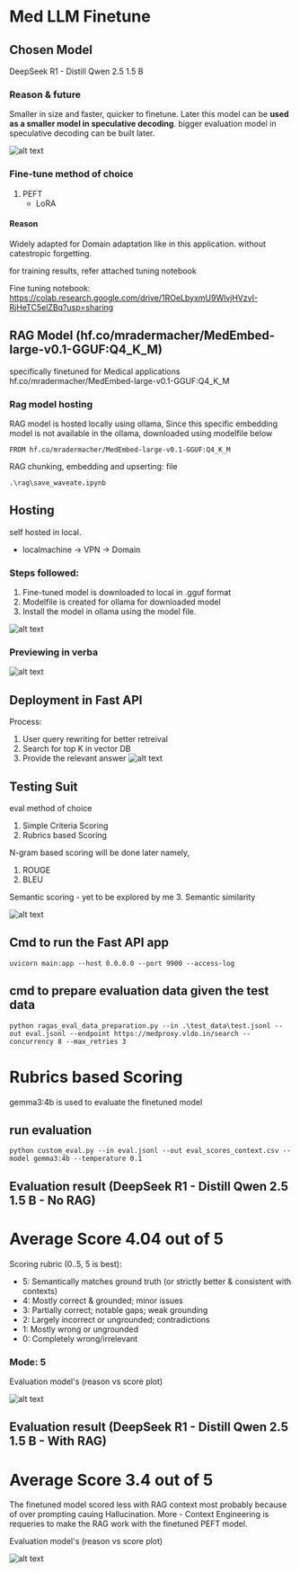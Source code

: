 # Med LLM Finetune

## Chosen Model
DeepSeek R1 - Distill Qwen 2.5 1.5 B

### Reason & future
Smaller in size and faster, quicker to finetune.
Later this model can be **used as a smaller model in speculative decoding**.
bigger evaluation model in speculative decoding can be built later.

![alt text](image.png)

### Fine-tune method of choice
1. PEFT
   - LoRA
#### Reason
Widely adapted for Domain adaptation like in this application.
without catestropic forgetting.

for training results, refer attached tuning notebook

Fine tuning notebook: https://colab.research.google.com/drive/1ROeLbyxmU9WlvjHVzvI-RjHeTC5elZBq?usp=sharing

## RAG Model (hf.co/mradermacher/MedEmbed-large-v0.1-GGUF:Q4_K_M) 
specifically finetuned for Medical applications
hf.co/mradermacher/MedEmbed-large-v0.1-GGUF:Q4_K_M

### Rag model hosting
RAG model is hosted locally using ollama,
Since this specific embedding model is not available in the ollama, downloaded using modelfile below
```
FROM hf.co/mradermacher/MedEmbed-large-v0.1-GGUF:Q4_K_M
```
RAG chunking, embedding and upserting: file
```
.\rag\save_waveate.ipynb
```
## Hosting
self hosted in local.
- localmachine -> VPN -> Domain

### Steps followed:
1. Fine-tuned model is downloaded to local in .gguf format
2. Modelfile is created for ollama for downloaded model
3. Install the model in ollama using the model file.

![alt text](image-1.png)

### Previewing in verba
![alt text](image-3.png)

## Deployment in Fast API
Process:
1. User query rewriting for better retreival
2. Search for top K in vector DB
3. Provide the relevant answer
![alt text](image-2.png)

## Testing Suit
eval method of choice
1. Simple Criteria Scoring
2. Rubrics based Scoring

N-gram based scoring will be done later
namely,
1. ROUGE
2. BLEU

Semantic scoring - yet to be explored by me
3. Semantic similarity

![alt text](image-4.png)

## Cmd to run the Fast API app
```
uvicorn main:app --host 0.0.0.0 --port 9900 --access-log
```

## cmd to prepare evaluation data given the test data
```
python ragas_eval_data_preparation.py --in .\test_data\test.jsonl --out eval.jsonl --endpoint https://medproxy.vldo.in/search --
concurrency 8 --max_retries 3
```

# Rubrics based Scoring

gemma3:4b is used to evaluate the finetuned model

## run evaluation 
```
python custom_eval.py --in eval.jsonl --out eval_scores_context.csv --model gemma3:4b --temperature 0.1
```

## Evaluation result (DeepSeek R1 - Distill Qwen 2.5 1.5 B - No RAG)
# Average Score 4.04 out of 5

Scoring rubric (0..5, 5 is best):
  - 5: Semantically matches ground truth (or strictly better & consistent with contexts)
  - 4: Mostly correct & grounded; minor issues
  - 3: Partially correct; notable gaps; weak grounding
  - 2: Largely incorrect or ungrounded; contradictions
  - 1: Mostly wrong or ungrounded
  - 0: Completely wrong/irrelevant

### Mode: 5

Evaluation model's (reason vs score plot)

![alt text](image-5.png)


## Evaluation result (DeepSeek R1 - Distill Qwen 2.5 1.5 B - With RAG)
# Average Score 3.4 out of 5

The finetuned model scored less with RAG context most probably because of over prompting cauing Hallucination.
More - Context Engineering is requeries to make the RAG work with the finetuned PEFT model.

Evaluation model's (reason vs score plot)

![alt text](image-6.png)